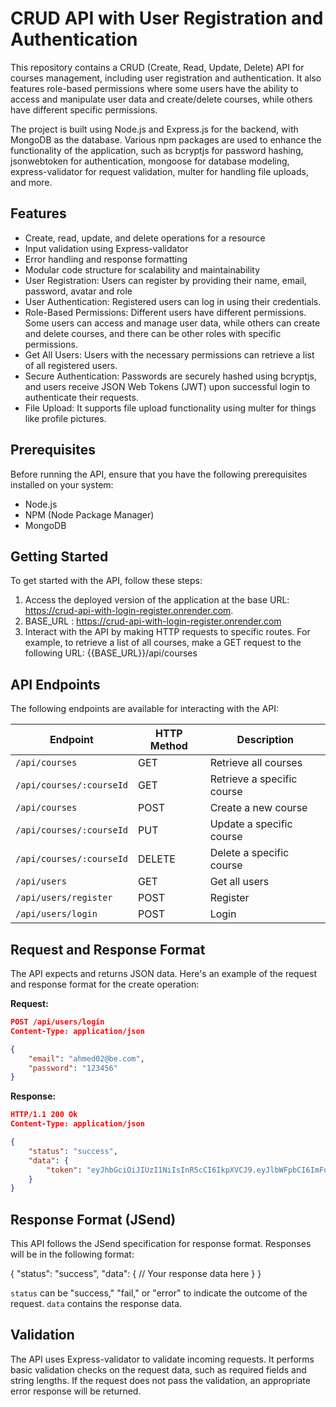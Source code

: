 # CRUD API with User Registration and Authentication

This repository contains a CRUD (Create, Read, Update, Delete) API for courses management, including user registration and authentication. It also features role-based permissions where some users have the ability to access and manipulate user data and create/delete courses, while others have different specific permissions.

The project is built using Node.js and Express.js for the backend, with MongoDB as the database. Various npm packages are used to enhance the functionality of the application, such as bcryptjs for password hashing, jsonwebtoken for authentication, mongoose for database modeling, express-validator for request validation, multer for handling file uploads, and more.

## Features

- Create, read, update, and delete operations for a resource
- Input validation using Express-validator
- Error handling and response formatting
- Modular code structure for scalability and maintainability
- User Registration: Users can register by providing their name, email, password, avatar and role
- User Authentication: Registered users can log in using their credentials.
- Role-Based Permissions: Different users have different permissions. Some users can access and manage user data, while others can create and delete courses, and there can be other roles with specific permissions.
- Get All Users: Users with the necessary permissions can retrieve a list of all registered users.
- Secure Authentication: Passwords are securely hashed using bcryptjs, and users receive JSON Web Tokens (JWT) upon successful login to authenticate their requests.
- File Upload: It supports file upload functionality using multer for things like profile pictures.

## Prerequisites

Before running the API, ensure that you have the following prerequisites installed on your system:

- Node.js
- NPM (Node Package Manager)
- MongoDB

## Getting Started

To get started with the API, follow these steps:

1. Access the deployed version of the application at the base URL: https://crud-api-with-login-register.onrender.com.
2. BASE_URL : https://crud-api-with-login-register.onrender.com
3. Interact with the API by making HTTP requests to specific routes. For example, to retrieve a list of all courses, make a GET request to the following URL:
   {{BASE_URL}}/api/courses

## API Endpoints

The following endpoints are available for interacting with the API:

| Endpoint      | HTTP Method | Description                   |
| ------------- | ----------- | ----------------------------- |
| `/api/courses` | GET         | Retrieve all courses        |
| `/api/courses/:courseId` | GET     | Retrieve a specific course  |
| `/api/courses` | POST        | Create a new course         |
| `/api/courses/:courseId` | PUT     | Update a specific course    |
| `/api/courses/:courseId` | DELETE  | Delete a specific course    |
| `/api/users` | GET        | Get all users         |
| `/api/users/register` | POST     | Register    |
| `/api/users/login` | POST  | Login    |


## Request and Response Format

The API expects and returns JSON data. Here's an example of the request and response format for the create operation:

**Request:**

```json
POST /api/users/login
Content-Type: application/json

{
    "email": "ahmed02@be.com",
    "password": "123456"
}
```

**Response:**

```json
HTTP/1.1 200 Ok
Content-Type: application/json

{
    "status": "success",
    "data": {
        "token": "eyJhbGciOiJIUzI1NiIsInR5cCI6IkpXVCJ9.eyJlbWFpbCI6ImFobWVkMDJAYmUuY29tIiwiaWQiOiI2NTQ0NDRiODYzYjg5YzQzY2VjZTRkMTYiLCJyb2xlIjoidXNlciIsImlhdCI6MTY5OTE0MDc5NCwiZXhwIjoxNjk5MTQxMDk0fQ.dgQ3251X8qwzPZrBIxssOLC6YQLSpo6s5MIAyNzxq4A"
    }
}
```

## Response Format (JSend)

This API follows the JSend specification for response format. Responses will be in the following format:

{
  "status": "success",
  "data": {
    // Your response data here
  }
}

`status` can be "success," "fail," or "error" to indicate the outcome of the request.
`data` contains the response data.


## Validation

The API uses Express-validator to validate incoming requests. It performs basic validation checks on the request data, 
such as required fields and string lengths. If the request does not pass the validation, an appropriate error response will be returned.

